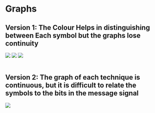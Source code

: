 <h1>Graphs</h1>
<h2>Version 1: The Colour Helps in distinguishing between Each symbol but the graphs lose continuity</h2>
<img src=https://github.com/user-attachments/assets/df53e51f-ece0-4c22-a640-7b9871f4b551>
<img src=https://github.com/user-attachments/assets/a12f78e4-70ad-4aaa-8345-d61a625ffc9b>
<img src=https://github.com/user-attachments/assets/4f409a94-7487-4793-a0bb-d78f370cbe07>
<br> </br>
<h2>Version 2: The graph of each technique is continuous, but it is difficult to relate the symbols to the bits in the message signal</h2>
<img src=https://github.com/user-attachments/assets/536a3a62-817d-4c08-8cbd-f837e62b1298>

